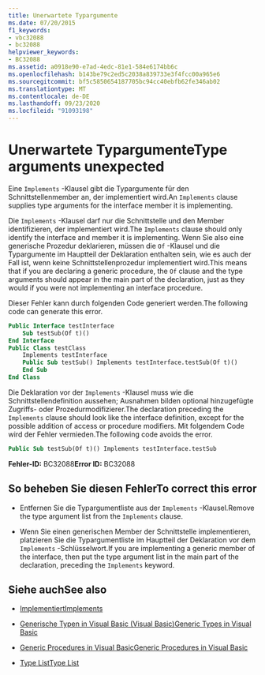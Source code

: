 ```yaml
---
title: Unerwartete Typargumente
ms.date: 07/20/2015
f1_keywords:
- vbc32088
- bc32088
helpviewer_keywords:
- BC32088
ms.assetid: a0918e90-e7ad-4edc-81e1-584e6174bb6c
ms.openlocfilehash: b143be79c2ed5c2038a839733e3f4fcc00a965e6
ms.sourcegitcommit: bf5c5850654187705bc94cc40ebfb62fe346ab02
ms.translationtype: MT
ms.contentlocale: de-DE
ms.lasthandoff: 09/23/2020
ms.locfileid: "91093198"
---
```

# <a name="type-arguments-unexpected"></a><span data-ttu-id="2000b-102">Unerwartete Typargumente</span><span class="sxs-lookup"><span data-stu-id="2000b-102">Type arguments unexpected</span></span>

<span data-ttu-id="2000b-103">Eine `Implements` -Klausel gibt die Typargumente für den Schnittstellenmember an, der implementiert wird.</span><span class="sxs-lookup"><span data-stu-id="2000b-103">An `Implements` clause supplies type arguments for the interface member it is implementing.</span></span>  
  
 <span data-ttu-id="2000b-104">Die `Implements` -Klausel darf nur die Schnittstelle und den Member identifizieren, der implementiert wird.</span><span class="sxs-lookup"><span data-stu-id="2000b-104">The `Implements` clause should only identify the interface and member it is implementing.</span></span> <span data-ttu-id="2000b-105">Wenn Sie also eine generische Prozedur deklarieren, müssen die `Of` -Klausel und die Typargumente im Hauptteil der Deklaration enthalten sein, wie es auch der Fall ist, wenn keine Schnittstellenprozedur implementiert wird.</span><span class="sxs-lookup"><span data-stu-id="2000b-105">This means that if you are declaring a generic procedure, the `Of` clause and the type arguments should appear in the main part of the declaration, just as they would if you were not implementing an interface procedure.</span></span>  
  
 <span data-ttu-id="2000b-106">Dieser Fehler kann durch folgenden Code generiert werden.</span><span class="sxs-lookup"><span data-stu-id="2000b-106">The following code can generate this error.</span></span>  
  
```vb  
Public Interface testInterface  
    Sub testSub(Of t)()  
End Interface  
Public Class testClass  
    Implements testInterface  
    Public Sub testSub() Implements testInterface.testSub(Of t)()  
    End Sub  
End Class  
```  
  
 <span data-ttu-id="2000b-107">Die Deklaration vor der `Implements` -Klausel muss wie die Schnittstellendefinition aussehen; Ausnahmen bilden optional hinzugefügte Zugriffs- oder Prozedurmodifizierer.</span><span class="sxs-lookup"><span data-stu-id="2000b-107">The declaration preceding the `Implements` clause should look like the interface definition, except for the possible addition of access or procedure modifiers.</span></span> <span data-ttu-id="2000b-108">Mit folgendem Code wird der Fehler vermieden.</span><span class="sxs-lookup"><span data-stu-id="2000b-108">The following code avoids the error.</span></span>  
  
```vb  
Public Sub testSub(Of t)() Implements testInterface.testSub  
```  
  
 <span data-ttu-id="2000b-109">**Fehler-ID:** BC32088</span><span class="sxs-lookup"><span data-stu-id="2000b-109">**Error ID:** BC32088</span></span>  
  
## <a name="to-correct-this-error"></a><span data-ttu-id="2000b-110">So beheben Sie diesen Fehler</span><span class="sxs-lookup"><span data-stu-id="2000b-110">To correct this error</span></span>  
  
- <span data-ttu-id="2000b-111">Entfernen Sie die Typargumentliste aus der `Implements` -Klausel.</span><span class="sxs-lookup"><span data-stu-id="2000b-111">Remove the type argument list from the `Implements` clause.</span></span>  
  
- <span data-ttu-id="2000b-112">Wenn Sie einen generischen Member der Schnittstelle implementieren, platzieren Sie die Typargumentliste im Hauptteil der Deklaration vor dem `Implements` -Schlüsselwort.</span><span class="sxs-lookup"><span data-stu-id="2000b-112">If you are implementing a generic member of the interface, then put the type argument list in the main part of the declaration, preceding the `Implements` keyword.</span></span>  
  
## <a name="see-also"></a><span data-ttu-id="2000b-113">Siehe auch</span><span class="sxs-lookup"><span data-stu-id="2000b-113">See also</span></span>

- [<span data-ttu-id="2000b-114">Implementiert</span><span class="sxs-lookup"><span data-stu-id="2000b-114">Implements</span></span>](../language-reference/statements/implements-clause.md)

- [<span data-ttu-id="2000b-115">Generische Typen in Visual Basic (Visual Basic)</span><span class="sxs-lookup"><span data-stu-id="2000b-115">Generic Types in Visual Basic</span></span>](../programming-guide/language-features/data-types/generic-types.md)
- [<span data-ttu-id="2000b-116">Generic Procedures in Visual Basic</span><span class="sxs-lookup"><span data-stu-id="2000b-116">Generic Procedures in Visual Basic</span></span>](../programming-guide/language-features/data-types/generic-procedures.md)
- [<span data-ttu-id="2000b-117">Type List</span><span class="sxs-lookup"><span data-stu-id="2000b-117">Type List</span></span>](../language-reference/statements/type-list.md)
